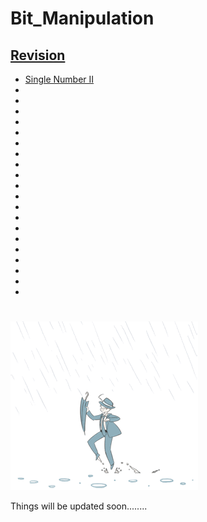 # Bit_Manipulation

## [Revision](https://cp-algorithms.com/algebra/bit-manipulation.html)

- [Single Number II](https://github.com/Glorycs29/Bit_Manipulation/tree/main/Single%20Number%20II%20)
- []()
- []()
- []()
- []()
- []()
- []()
- []()
- []()
- []()
- []()
- []()
- []()
- []()
- []()
- []()
- []()
- []()
- []()
- []()
- []()



#
 [![RainDance](https://github.com/Glorycs29/My_Learnings/blob/main/rain_dance.gif)]()
 
Things will be updated soon........
